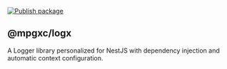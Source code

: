 [![Publish package](https://github.com/mpgxc/logx/actions/workflows/publish.yml/badge.svg)](https://github.com/mpgxc/logx/actions/workflows/publish.yml)

## @mpgxc/logx

A Logger library personalized for NestJS with dependency injection and automatic context configuration.
